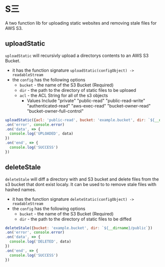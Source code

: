 # S三
A two function lib for uploading static websites and removing stale files for AWS S3.

## uploadStatic
`uploadStatic` will recursivly upload a directorys contents to an AWS S3 Bucket.
* it has the function signature `uploadStatic(configObject) -> readableStream`
* the `config` has the following options
  * `bucket` - the name of the S3 Bucket (Required)
  * `dir` - the path to the directory of static files to be uploaed
  * `acl` - the ACL String for all of the s3 objects
    * Values Include "private" "public-read" "public-read-write" "authenticated-read" "aws-exec-read" "bucket-owner-read" "bucket-owner-full-control"
``` js
uploadStatic({acl: 'public-read', bucket: 'example.bucket', dir: `${__dirname}/public`})
.on('error', console.error)
.on('data', => {
  console.log('UPLOADED', data)
})
.on('end', => {
  console.log('SUCCESS')
})
```

## deleteStale
`deleteStale` will diff a directory with and S3 bucket and delete files from the s3 bucket that dont exist localy. It can be used to to remove stale files with hashed names.
* it has the function signature `deleteStatic(configObject) -> readableStream`
* the `config` has the following options
  * `bucket` - the name of the S3 Bucket (Required)
  * `dir` - the path to the directory of static files to be diffed
``` js
deleteStale({bucket: 'example.bucket', dir: `${__dirname}/public`})
.on('error', console.error)
.on('data', => {
  console.log('DELETED', data)
})
.on('end', => {
  console.log('SUCCESS')
})
```
